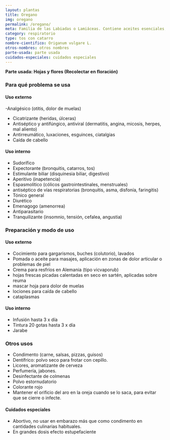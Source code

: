 ```yaml
---
layout: plantas
title: Oregano
img: oregano
permalink: /oregano/
meta: Familia de las Labiadas o Lamiáceas. Contiene aceites esenciales, (timol, carvacrol), principios amargos, flavonoides, ácidos fenolcarbozílicos, triterpenos. Originaria de Europa y Asia.
category: respiratorio
type: tos con catarro
nombre-cientifico: Origanum vulgare L. 
otros-nombres: otros nombres
parte-usada: parte usada
cuidados-especiales: cuidados especiales
---
```


<b>Parte usada: Hojas y flores (Recolectar en floración)</b>

<h3>Para qué problema se usa</h3>
<h4>Uso externo</h4>

-Analgésico (otitis, dolor de muelas)
<ul>
<li>Cicatrizante (heridas, úlceras)</li>
<li>Antiséptico y antifúngico, antiviral (dermatitis, angina, micosis, herpes, mal aliento)</li>
<li>Antirreumático, luxaciones, esguinces, ciatalgias</li>
<li>Caída de cabello</li>
</ul>

<h4>Uso interno</h4>
<ul>
<li>Sudorífico</li>
<li>Expectorante (bronquitis, catarros, tos)</li>
<li>Estimulante biliar (disquinesia biliar, digestivo)</li>
<li>Aperitivo (inapetencia)</li>
<li>Espasmolítico (cólicos gastrointestinales, menstruales)</li>
<li>antiséptico de vías respiratorias (bronquitis, asma, disfonía, faringitis)</li>
<li>Tónico general</li>
<li>Diurético</li>
<li>Emenagogo (amenorrea)</li>
<li>Antiparasitario</li>
<li>Tranquilizante (insomnio, tensión, cefalea, angustia)</li>
</ul>

<h3>Preparación y modo de uso</h3>

<h4>Uso externo</h4>
<ul>
<li>Cocimiento para gargarismos, buches (colutorio), lavados</li>
<li>Pomada o aceite para masajes, aplicación en zonas de dolor articular o problemas de piel</li>
<li>Crema para resfríos en Alemania (tipo vicvaporub)</li>
<li>hojas frescas picadas calentadas en seco en sartén, aplicadas sobre reuma</li>
<li>mascar hoja para dolor de muelas</li>
<li>lociones para caída de cabello</li>
<li>cataplasmas</li>
</ul>

<h4>Uso interno</h4>
<ul>
<li>Infusión hasta 3 x día</li>
<li>Tintura 20 gotas hasta 3 x día</li>
<li>Jarabe</li>
</ul>

<h3>Otros usos</h3>
<ul>
	
<li>Condimento (carne, salsas, pizzas, guisos)</li>
<li>Dentífrico: polvo seco para frotar con cepillo.</li>
<li>Licores, aromatizante de cerveza</li>
<li>Perfumería, jabones.</li>
<li>Desinfectante de colmenas</li>
<li>Polvo estornudatorio</li>
<li>Colorante rojo</li>
<li>Mantener el orificio del aro en la oreja cuando se lo saca, para evitar que se cierre o infecte.</li>
</ul>

<h4>Cuidados especiales</h4>
<ul>
<li>Abortivo, no usar en embarazo más que como condimento en cantidades culinarias habituales.</li>
<li>En grandes dosis efecto estupefaciente</li>
</ul>
